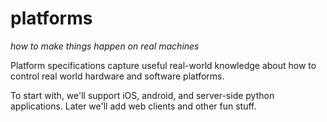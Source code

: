 # platforms
*how to make things happen on real machines*

Platform specifications capture useful real-world knowledge about how to control real world hardware and software platforms.

To start with, we'll support iOS, android, and server-side python applications. Later we'll add web clients and other fun stuff.
